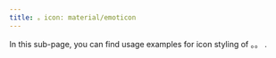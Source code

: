 ```yaml
---
title: 。icon: material/emoticon
---
```


In this sub-page, you can find usage examples for icon styling of
。。
.

